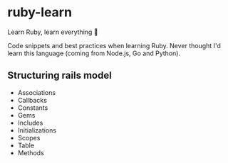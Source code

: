 # ruby-learn
Learn Ruby, learn everything  🙌

Code snippets and best practices when learning Ruby. Never thought I'd learn this language (coming from Node.js, Go and Python).

## Structuring rails model

- Associations
- Callbacks
- Constants
- Gems
- Includes
- Initializations
- Scopes
- Table
- Methods
